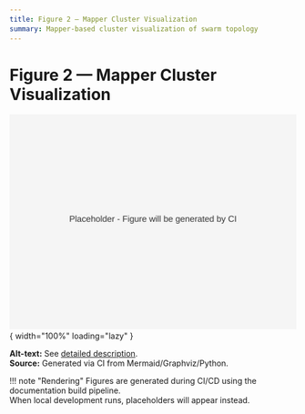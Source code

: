 ```yaml
---
title: Figure 2 — Mapper Cluster Visualization
summary: Mapper-based cluster visualization of swarm topology
---
```


# Figure 2 — Mapper Cluster Visualization

![Figure 2 — Mapper](../figs/svg/figure2.svg){ width="100%" loading="lazy" }

**Alt-text:** See [detailed description](../figs/alt/fig02_mapper_alt.md).  
**Source:** Generated via CI from Mermaid/Graphviz/Python.

!!! note "Rendering"
    Figures are generated during CI/CD using the documentation build pipeline.  
    When local development runs, placeholders will appear instead.
